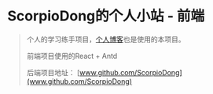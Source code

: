 # ScorpioDong的个人小站 - 前端

> 个人的学习练手项目，[个人博客](www.scorpiodong.cn)也是使用的本项目。
>
> 前端项目使用的React + Antd
>
> 后端项目地址： [www.github.com/ScorpioDong](www.github.com/ScorpioDong)

